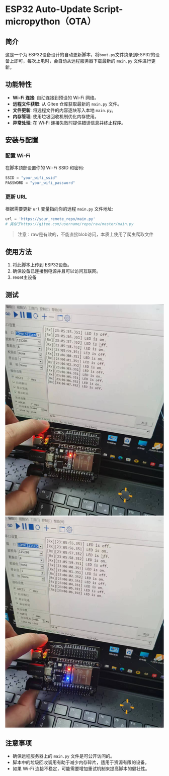 # ESP32 Auto-Update Script-micropython（OTA）

## 简介

这是一个为 ESP32设备设计的自动更新脚本，将`boot.py`文件烧录到ESP32的设备上即可，每次上电时，会自动从远程服务器下载最新的 `main.py` 文件进行更新。
## 功能特性

- **Wi-Fi 连接**: 自动连接到预设的 Wi-Fi 网络。
- **远程文件获取**: 从 Gitee 仓库获取最新的 `main.py` 文件。
- **文件更新**: 将远程文件的内容逐块写入本地 `main.py`。
- **内存管理**: 使用垃圾回收机制优化内存使用。
- **异常处理**: 在 Wi-Fi 连接失败时提供错误信息并终止程序。

## 安装与配置

### 配置 Wi-Fi

在脚本顶部设置你的 Wi-Fi SSID 和密码:


```python 
SSID = "your_wifi_ssid" 
PASSWORD = "your_wifi_password"
```

### 更新 URL

根据需要更新 `url` 变量指向你的远程 `main.py` 文件地址:
```python
url = 'https://your_remote_repo/main.py'
# 类似于https://gitee.com/username/repo/raw/master/main.py
```
> 注意：raw是有效的，不能直接blob访问，本质上使用了爬虫爬取文件

## 使用方法

1. 将此脚本上传到 ESP32设备。
2. 确保设备已连接到电源并且可以访问互联网。
3. reset主设备
## 测试

![img.png](img.png)
![img_1.png](img_1.png)

## 注意事项

- 确保远程服务器上的 `main.py` 文件是可公开访问的。
- 脚本中的垃圾回收调用有助于减少内存碎片，适用于资源有限的设备。
- 如果 Wi-Fi 连接不稳定，可能需要增加重试机制来提高脚本的健壮性。



